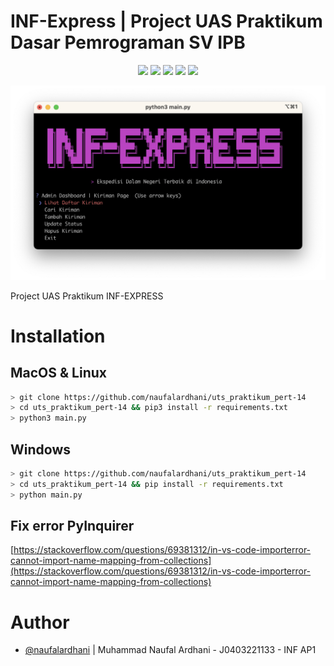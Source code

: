 # INF-Express | Project UAS Praktikum Dasar Pemrograman SV IPB

<p align="center">
<a href="https://opensource.org/licenses/MIT"><img src="https://img.shields.io/badge/license-MIT-blueviolet.svg"></a>
<a href="https://github.com/naufalardhani/uts_praktikum_pert-14/issues"><img src="https://img.shields.io/github/issues/naufalardhani/uts_praktikum_pert-14?color=blueviolet"></a>
<a href="https://www.python.org/"><img src="https://img.shields.io/badge/made%20with-Python3-blueviolet"></a>
<a href="#"><img src="https://img.shields.io/badge/platform-osx%2Flinux%2Fwindows-blueviolet"></a>
<a href="https://github.com/naufalardhani/uts_praktikum_pert-14/releases"><img src="https://img.shields.io/github/v/release/naufalardhani/domhttpx.svg?color=blueviolet"></a>
</p>

<p align="center">
     <a href="https://asciinema.org/a/540863"><img src="/assets/main.png" width="836"/></a>
</p>

Project UAS Praktikum INF-EXPRESS
# Installation

## MacOS & Linux
```sh
> git clone https://github.com/naufalardhani/uts_praktikum_pert-14
> cd uts_praktikum_pert-14 && pip3 install -r requirements.txt
> python3 main.py
```

## Windows
```sh
> git clone https://github.com/naufalardhani/uts_praktikum_pert-14
> cd uts_praktikum_pert-14 && pip install -r requirements.txt
> python main.py
```

## Fix error PyInquirer
[https://stackoverflow.com/questions/69381312/in-vs-code-importerror-cannot-import-name-mapping-from-collections](https://stackoverflow.com/questions/69381312/in-vs-code-importerror-cannot-import-name-mapping-from-collections)


# Author
- [@naufalardhani](https://github.com/naufalardhani/) | Muhammad Naufal Ardhani - J0403221133 - INF AP1
